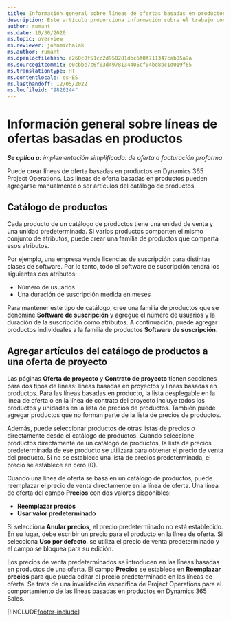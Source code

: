 ```yaml
---
title: Información general sobre líneas de ofertas basadas en productos
description: Este artículo proporciona información sobre el trabajo con líneas de ofrerta basadas en producto.
author: rumant
ms.date: 10/30/2020
ms.topic: overview
ms.reviewer: johnmichalak
ms.author: rumant
ms.openlocfilehash: a260c0f51cc2d958281dbc6f0f711347cab85a9a
ms.sourcegitcommit: e0cbbe7c6f03d4978134405cf04bd8bc1d019f65
ms.translationtype: HT
ms.contentlocale: es-ES
ms.lasthandoff: 12/05/2022
ms.locfileid: "9826244"
---
```

# <a name="product-based-quote-lines-overview"></a>Información general sobre líneas de ofertas basadas en productos

_**Se aplica a:** implementación simplificada: de oferta a facturación proforma_

Puede crear líneas de oferta basadas en productos en Dynamics 365 Project Operations. Las líneas de oferta basadas en productos pueden agregarse manualmente o ser artículos del catálogo de productos.

## <a name="product-catalog"></a>Catálogo de productos

Cada producto de un catálogo de productos tiene una unidad de venta y una unidad predeterminada. Si varios productos comparten el mismo conjunto de atributos, puede crear una familia de productos que comparta esos atributos. 

Por ejemplo, una empresa vende licencias de suscripción para distintas clases de software. Por lo tanto, todo el software de suscripción tendrá los siguientes dos atributos:

- Número de usuarios
- Una duración de suscripción medida en meses

Para mantener este tipo de catálogo, cree una familia de productos que se denomine **Software de suscripción** y agregue el número de usuarios y la duración de la suscripción como atributos. A continuación, puede agregar productos individuales a la familia de productos **Software de suscripción**.

## <a name="add-product-catalog-items-to-a-project-quote"></a>Agregar artículos del catálogo de productos a una oferta de proyecto

Las páginas **Oferta de proyecto** y **Contrato de proyecto** tienen secciones para dos tipos de líneas: líneas basadas en proyectos y líneas basadas en productos. Para las líneas basadas en producto, la lista desplegable en la línea de oferta o en la línea de contrato del proyecto incluye todos los productos y unidades en la lista de precios de productos. También puede agregar productos que no forman parte de la lista de precios de productos.

Además, puede seleccionar productos de otras listas de precios o directamente desde el catálogo de productos. Cuando seleccione productos directamente de un catálogo de productos, la lista de precios predeterminada de ese producto se utilizará para obtener el precio de venta del producto. Si no se establece una lista de precios predeterminada, el precio se establece en cero (0).

Cuando una línea de oferta se basa en un catálogo de productos, puede reemplazar el precio de venta directamente en la línea de oferta. Una línea de oferta del campo **Precios** con dos valores disponibles:

- **Reemplazar precios**
- **Usar valor predeterminado**

Si selecciona **Anular precios**, el precio predeterminado no está establecido. En su lugar, debe escribir un precio para el producto en la línea de oferta. Si selecciona **Uso por defecto**, se utiliza el precio de venta predeterminado y el campo se bloquea para su edición.

Los precios de venta predeterminados se introducen en las líneas basadas en productos de una oferta. El campo **Precios** se establece en **Reemplazar precios** para que pueda editar el precio predeterminado en las líneas de oferta. Se trata de una invalidación específica de Project Operations para el comportamiento de las líneas basadas en productos en Dynamics 365 Sales.


[!INCLUDE[footer-include](../../includes/footer-banner.md)]
